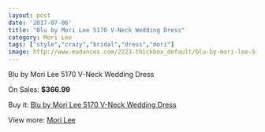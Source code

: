 ```yaml
---
layout: post
date: '2017-07-06'
title: "Blu by Mori Lee 5170 V-Neck Wedding Dress"
category: Mori Lee
tags: ["style","crazy","bridal","dress","mori"]
image: http://www.eudances.com/2223-thickbox_default/blu-by-mori-lee-5170-v-neck-wedding-dress.jpg
---
```

Blu by Mori Lee 5170 V-Neck Wedding Dress

On Sales: **$366.99**
<a href="https://www.eudances.com/en/mori-lee/744-blu-by-mori-lee-5170-v-neck-wedding-dress.html"><amp-img layout="responsive" width="600" height="600" src="//www.eudances.com/2223-thickbox_default/blu-by-mori-lee-5170-v-neck-wedding-dress.jpg" alt="Blu by Mori Lee 5170 V-Neck Wedding Dress 0" /></a>
<a href="https://www.eudances.com/en/mori-lee/744-blu-by-mori-lee-5170-v-neck-wedding-dress.html"><amp-img layout="responsive" width="600" height="600" src="//www.eudances.com/2226-thickbox_default/blu-by-mori-lee-5170-v-neck-wedding-dress.jpg" alt="Blu by Mori Lee 5170 V-Neck Wedding Dress 1" /></a>
<a href="https://www.eudances.com/en/mori-lee/744-blu-by-mori-lee-5170-v-neck-wedding-dress.html"><amp-img layout="responsive" width="600" height="600" src="//www.eudances.com/2225-thickbox_default/blu-by-mori-lee-5170-v-neck-wedding-dress.jpg" alt="Blu by Mori Lee 5170 V-Neck Wedding Dress 2" /></a>
<a href="https://www.eudances.com/en/mori-lee/744-blu-by-mori-lee-5170-v-neck-wedding-dress.html"><amp-img layout="responsive" width="600" height="600" src="//www.eudances.com/2224-thickbox_default/blu-by-mori-lee-5170-v-neck-wedding-dress.jpg" alt="Blu by Mori Lee 5170 V-Neck Wedding Dress 3" /></a>

Buy it: [Blu by Mori Lee 5170 V-Neck Wedding Dress](https://www.eudances.com/en/mori-lee/744-blu-by-mori-lee-5170-v-neck-wedding-dress.html "Blu by Mori Lee 5170 V-Neck Wedding Dress")

View more: [Mori Lee](https://www.eudances.com/en/9-mori-lee "Mori Lee")
